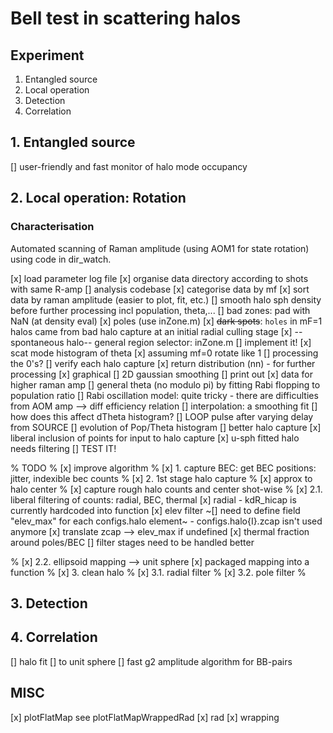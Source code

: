 # Bell test in scattering halos

## Experiment
1. Entangled source
2. Local operation
3. Detection
4. Correlation

## 1. Entangled source
[] user-friendly and fast monitor of halo mode occupancy


## 2. Local operation: Rotation
### Characterisation
Automated scanning of Raman amplitude (using AOM1 for state rotation) using code in dir_watch.

[x] load parameter log file
[x] organise data directory according to shots with same R-amp
[] analysis codebase
    [x] categorise data by mf
    [x] sort data by raman amplitude (easier to plot, fit, etc.)
    [] smooth halo sph density before further processing incl population, theta,...
    [] bad zones: pad with NaN (at density eval)
    	[x] poles (use inZone.m)
    	[x] ~~dark spots~~: `holes` in mF=1 halos came from bad halo capture at an initial radial culling stage
    	[x] --spontaneous halo-- general region selector: inZone.m
        [] implement it!
    [x] scat mode histogram of theta
    	[x] assuming mf=0 rotate like 1
    [] processing the 0's?
    [] verify each halo capture
        [x] return distribution (nn) - for further processing
        [x] graphical
        [] 2D gaussian smoothing
        [] print out
    [x] data for higher raman amp
[] general theta (no modulo pi) by fitting Rabi flopping to population ratio
    [] Rabi oscillation model: quite tricky - there are difficulties from AOM amp --> diff efficiency relation
    [] interpolation: a smoothing fit
    [] how does this affect dTheta histogram?
[] LOOP pulse after varying delay from SOURCE
    [] evolution of Pop/Theta histogram
[] better halo capture
    [x] liberal inclusion of points for input to halo capture
    [x] u-sph fitted halo needs filtering
        [] TEST IT!

% TODO
% [x] improve algorithm
% [x] 1. capture BEC: get BEC positions: jitter, indexible bec counts
% [x] 2. 1st stage halo capture
%   [x] approx to halo center
%   [x] capture rough halo counts and center shot-wise
%   [x] 2.1. liberal filtering of counts: radial, BEC, thermal
        [x] radial - kdR_hicap is currently hardcoded into function
        [x] elev filter
            ~[] need to define field "elev_max" for each configs.halo element~
            - configs.halo{I}.zcap isn't used anymore
            [x] translate zcap --> elev_max if undefined
        [x] thermal fraction around poles/BEC
        [] filter stages need to be handled better

% [x] 2.2. ellipsoid mapping --> unit sphere
        [x] packaged mapping into a function
% [x] 3. clean halo
%   [x] 3.1. radial filter
%   [x] 3.2. pole filter
%

## 3. Detection

## 4. Correlation
[] halo fit
    [] to unit sphere
    [] fast g2 amplitude algorithm for BB-pairs
    

## MISC
[x] plotFlatMap
    see plotFlatMapWrappedRad
    [x] rad
    [x] wrapping
